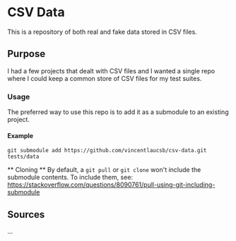 CSV Data
==========

This is a repository of both real and fake data stored in CSV files. 

## Purpose
I had a few projects that dealt with CSV files and I wanted a single
repo where I could keep a common store of CSV files for my test suites.

### Usage
The preferred way to use this repo is to add it as a submodule to an 
existing project.

#### Example
```
git submodule add https://github.com/vincentlaucsb/csv-data.git tests/data
```

** Cloning **
By default, a `git pull` or `git clone` won't include the submodule contents. To include them, see:
https://stackoverflow.com/questions/8090761/pull-using-git-including-submodule

## Sources
...
